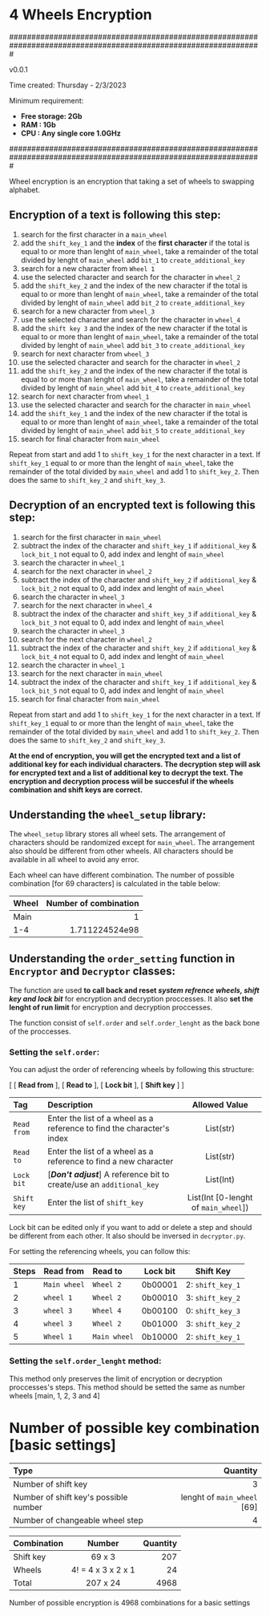 # 4 Wheels Encryption

#################################################################################################################

v0.0.1

Time created: Thursday - 2/3/2023

Minimum requirement:
- **Free storage: 2Gb**
- **RAM         : 1Gb**
- **CPU         : Any single core 1.0GHz**

#################################################################################################################

Wheel encryption is an encryption that taking a set of wheels to swapping alphabet.

## Encryption of a text is following this step:
1) search for the first character in a `main_wheel`
2) add the `shift_key_1` and the **index** of the **first character**
   if the total is equal to or more than lenght of `main_wheel`, take a remainder of the total divided by lenght of `main_wheel`
   add `bit_1` to `create_additional_key`
3) search for a new character from `Wheel 1`
4) use the selected character and search for the character in `wheel_2`
5) add the `shift_key_2` and the index of the new character
   if the total is equal to or more than lenght of `main_wheel`, take a remainder of the total divided by lenght of `main_wheel`
   add `bit_2` to `create_additional_key`
6) search for a new character from `wheel_3`
7) use the selected character and search for the character in `wheel_4`
8) add the `shift key 3` and the index of the new character
   if the total is equal to or more than lenght of `main_wheel`, take a remainder of the total divided by lenght of `main_wheel`
   add `bit_3` to `create_additional_key`
9) search for next character from `wheel_3`
10) use the selected character and search for the character in `wheel_2`
11) add the `shift_key_2` and the index of the new character
   if the total is equal to or more than lenght of `main_wheel`, take a remainder of the total divided by lenght of `main_wheel`
   add `bit_4` to `create_additional_key`
12) search for next character from `wheel_1`
13) use the selected character and search for the character in `main_wheel`
14) add the `shift_key_1` and the index of the new character
   if the total is equal to or more than lenght of `main_wheel`, take a remainder of the total divided by lenght of `main_wheel`
   add `bit_5` to `create_additional_key`
15) search for final character from `main_wheel`

Repeat from start and add 1 to `shift_key_1` for the next character in a text. If `shift_key_1` equal to or more than the lenght of `main_wheel`, take the remainder of the total divided by `main_wheel` and add 1 to `shift_key_2`. Then does the same to `shift_key_2` and `shift_key_3`.

## Decryption of an encrypted text is following this step:
1) search for the first character in `main_wheel`
2) subtract the index of the character and `shift_key_1`
   if `additional_key` & `lock_bit_1` not equal to 0, add index and lenght of `main_wheel`
3) search the character in `wheel_1`
4) search for the next character in `wheel_2`
5) subtract the index of the character and `shift_key_2`
   if `additional_key` & `lock_bit_2` not equal to 0, add index and lenght of `main_wheel`
6) search the character in `wheel_3`
7) search for the next character in `wheel_4`
8) subtract the index of the character and `shift_key_3`
   if `additional_key` & `lock_bit_3` not equal to 0, add index and lenght of `main_wheel`
9) search the character in `wheel_3`
10) search for the next character in `wheel_2`
11) subtract the index of the character and `shift_key_2`
   if `additional_key` & `lock_bit_4` not equal to 0, add index and lenght of `main_wheel`
12) search the character in `wheel_1`
13) search for the next character in `main_wheel`
14) subtract the index of the character and `shift_key_1`
   if `additional_key` & `lock_bit_5` not equal to 0, add index and lenght of `main_wheel`
15) search for final character from `main_wheel`

Repeat from start and add 1 to `shift_key_1` for the next character in a text. If `shift_key_1` equal to or more than the lenght of `main_wheel`, take the remainder of the total divided by `main_wheel` and add 1 to `shift_key_2`. Then does the same to `shift_key_2` and `shift_key_3`.

**At the end of encryption, you will get the encrypted text and a list of additional key for each individual characters. The decryption step will ask for encrypted text and a list of additional key to decrypt the text. The encryption and decryption process wiil be succesful if the wheels combination and shift keys are correct.**

## Understanding the `wheel_setup` library:

The `wheel_setup` library stores all wheel sets. The arrangement of characters should be randomized except for `main_wheel`. The arrangement also should be different from other wheels. All characters should be available in all wheel to avoid any error.

Each wheel can have different combination. The number of possible combination \[for 69 characters] is calculated in the table below:

|Wheel|Number of combination|
|:---|---:|
|Main|1|
|1-4|1.711224524e98|

## Understanding the `order_setting` function in `Encryptor` and `Decryptor` classes:

The function are used **to call back and reset *system refrence wheels, shift key and lock bit*** for encryption and decryption proccesses. It also **set the lenght of run limit** for encryption and decryption proccesses.

The function consist of `self.order` and `self.order_lenght` as the back bone of the proccesses.

### Setting the `self.order`:

You can adjust the order of referencing wheels by following this structure:

\[
\[ **Read from** ],
\[ **Read to** ],
\[ **Lock bit** ],
\[ **Shift key** ]
]

|Tag|Description|Allowed Value|
|:---|:---|:---:|
|`Read from`|Enter the list of a wheel as a reference to find the character's index|List(str)|
|`Read to`|Enter the list of a wheel as a reference to find a new character|List(str)|
|`Lock bit`|\[***Don't adjust***] A reference bit to create/use an `additional_key`|List(Int)|
|`Shift key`|Enter the list of `shift_key`|List(Int \[0-lenght of `main_wheel`])|

Lock bit can be edited only if you want to add or delete a step and should be different from each other. It also should be
inversed in `decryptor.py`.

For setting the referencing wheels, you can follow this:

|Steps|Read from|Read to|Lock bit|Shift Key|
|:---|:---|:---|:---:|:---:|
|1|`Main wheel`|`Wheel 2`|0b00001|2: `shift_key_1`|
|2|`wheel 1`|`Wheel 2`|0b00010|3: `shift_key_2`|
|3|`wheel 3`|`Wheel 4`|0b00100|0: `shift_key_3`|
|4|`wheel 3`|`Wheel 2`|0b01000|3: `shift_key_2`|
|5|`Wheel 1`|`Main wheel`|0b10000|2: `shift_key_1`|

### Setting the `self.order_lenght` method:

This method only preserves the limit of encryption or decryption proccesses's steps. This method should be setted the same
as number wheels \[main, 1, 2, 3 and 4]

# Number of possible key combination \[basic settings]

|Type|Quantity|
|:---|---:|
|Number of shift key|3|
|Number of shift key's possible number| lenght of `main_wheel` \[69]|
|Number of changeable wheel step|4|

|Combination|Number|Quantity|
|:---|:---:|---:|
|Shift key|69 x 3|207|
|Wheels|4! = 4 x 3 x 2 x 1|24|
|Total|207 x 24|4968|

Number of possible encryption is 4968 combinations for a basic settings




